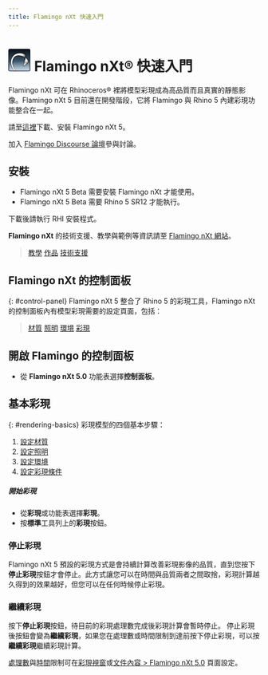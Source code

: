 ```yaml
---
title: Flamingo nXt 快速入門
---
```



# ![images/flamingotab.svg](images/flamingotab.svg) Flamingo nXt® 快速入門
Flamingo nXt 可在 Rhinoceros® 裡將模型彩現成為高品質而且真實的靜態影像。Flamingo nXt 5 目前還在開發階段，它將 Flamingo 與 Rhino 5 內建彩現功能整合在一起。

請至[這裡](http://www.rhino3d.com/download/flamingo/5/beta)下載、安裝 Flamingo nXt 5。

加入 [Flamingo Discourse 論壇](http://chinese.discourse.mcneel.com/c/flamingo)參與討論。

## 安裝

* Flamingo nXt 5 Beta 需要安裝 Flamingo nXt 才能使用。
* Flamingo nXt 5 Beta 需要 Rhino 5 SR12 才能執行。

下載後請執行 RHI 安裝程式。

**Flamingo nXt** 的技術支援、教學與範例等資訊請至 [Flamingo nXt 網站](http://nxt.flamingo3d.com/)。

> [教學](http://nxt.flamingo3d.com/page/tutorials-and-documentation)
> [作品](http://nxt.flamingo3d.com/photo)
> [技術支援](http://nxt.flamingo3d.com/forum)

## Flamingo nXt 的控制面板
{: #control-panel}
Flamingo nXt 5 整合了 Rhino 5 的彩現工具，Flamingo nXt 的控制面板內有模型彩現需要的設定頁面，包括：

> [材質](materials-tab.html)
> [照明](lighting-tab.html)
> [環境](environment-tab.html)
> [彩現](render-tab.html)

## 開啟 Flamingo 的控制面板
* 從 **Flamingo nXt 5.0** 功能表選擇**控制面板**。

## 基本彩現
{: #rendering-basics}
彩現模型的四個基本步驟：

 1. [設定材質](material-editor.html)
 1. [設定照明](lighting-tab.html)
 1. [設定環境](environment-tab.html)
 1. [設定彩現條件](render-tab.html)

##### 開始彩現
* 從**彩現**或功能表選擇**彩現**。
* 按**標準**工具列上的**彩現**按鈕。

### 停止彩現
Flamingo nXt 5 預設的彩現方式是會持續計算改善彩現影像的品質，直到您按下**停止彩現**按鈕才會停止。此方式讓您可以在時間與品質兩者之間取捨，彩現計算越久得到的效果越好，但您可以在任何時候停止彩現。

###  繼續彩現
按下**停止彩現**按鈕，待目前的彩現處理數完成後彩現計算會暫時停止。
停止彩現後按鈕會變為**繼續彩現**，如果您在處理數或時間限制到達前按下停止彩現，可以按**繼續彩現**繼續彩現計算。

[處理數](render-window.html#number-of-passes)與[時間](render-window.html#time)限制可在[彩現視窗](render-window.html)或[文件內容 > Flamingo nXt 5.0](documentproperties-flamingo.html) 頁面設定。
